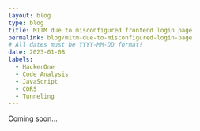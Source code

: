 ```yaml
---
layout: blog
type: blog
title: MITM due to misconfigured frontend login page
permalink: blog/mitm-due-to-misconfigured-login-page
# All dates must be YYYY-MM-DD format!
date: 2023-01-08
labels:
  - HackerOne
  - Code Analysis
  - JavaScript
  - CORS
  - Tunneling
---
```


Coming soon...